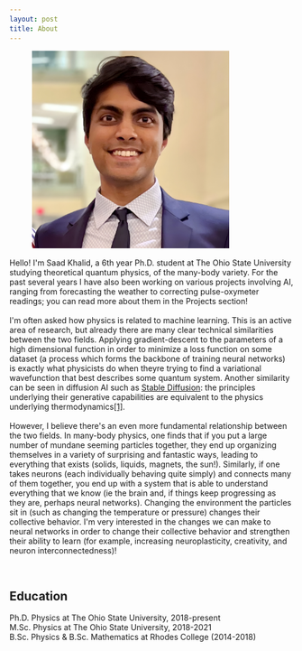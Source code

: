 ```yaml
---
layout: post
title: About
---
```


<figure>
  <img src="https://raw.githubusercontent.com/ZonovaX/zonovax.github.io/master/saad_photo.jpg" width = "350" height = "350"/>
</figure>

Hello! I'm Saad Khalid, a 6th year Ph.D. student at The Ohio State University studying theoretical quantum physics, of the many-body variety. For the past several years I have also been working on various projects involving AI, ranging from forecasting the weather to correcting pulse-oxymeter readings; you can read more about them in the Projects section! <br />
<br />
I'm often asked how physics is related to machine learning. This is an active area of research, but already there are many clear technical similarities between the two fields. Applying gradient-descent to the parameters of a high dimensional function in order to minimize a loss function on some dataset (a process which forms the backbone of training neural networks) is exactly what physicists do when theyre trying to find a variational wavefunction that best describes some quantum system. Another similarity can be seen in diffusion AI such as <a href = "https://stablediffusionweb.com/">Stable Diffusion</a>: the principles underlying their generative capabilities are equivalent to the physics underlying thermodynamics<a href = "https://www.assemblyai.com/blog/how-physics-advanced-generative-ai/#generative-ai-with-thermodynamics">[1]</a>. <br />
<br />
However, I believe there's an even more fundamental relationship between the two fields. In many-body physics, one finds that if you put a large number of mundane seeming particles together, they end up organizing themselves in a variety of surprising and fantastic ways, leading to everything that exists (solids, liquids, magnets, the sun!). Similarly, if one takes neurons (each individually behaving quite simply) and connects many of them together, you end up with a system that is able to understand everything that we know (ie the brain and, if things keep progressing as they are, perhaps neural networks). Changing the environment the particles sit in (such as changing the temperature or pressure) changes their collective behavior. I'm very interested in the changes we can make to neural networks in order to change their collective behavior and strengthen their ability to learn (for example, increasing neuroplasticity, creativity, and neuron interconnectedness)!

<br />
<h2> Education </h2>
Ph.D. Physics at The Ohio State University, 2018-present <br />
M.Sc. Physics at The Ohio State University, 2018-2021 <br />
B.Sc. Physics & B.Sc. Mathematics at Rhodes College (2014-2018) <br />